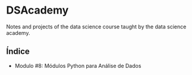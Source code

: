 # DSAcademy
Notes and projects of the data science course taught by the data science academy.

## Índice

- Modulo #8: Módulos Python para Análise de Dados 
